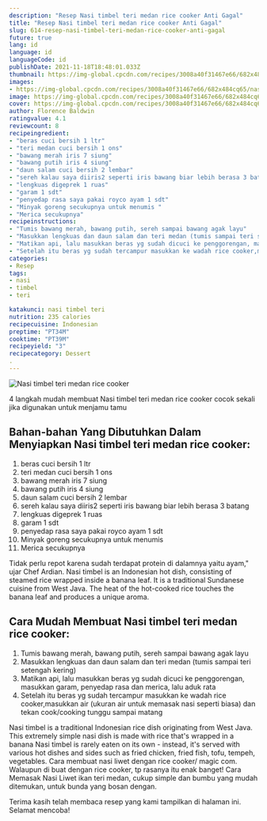 ```yaml
---
description: "Resep Nasi timbel teri medan rice cooker Anti Gagal"
title: "Resep Nasi timbel teri medan rice cooker Anti Gagal"
slug: 614-resep-nasi-timbel-teri-medan-rice-cooker-anti-gagal
future: true
lang: id
language: id
languageCode: id
publishDate: 2021-11-18T18:48:01.033Z 
thumbnail: https://img-global.cpcdn.com/recipes/3008a40f31467e66/682x484cq65/nasi-timbel-teri-medan-rice-cooker-foto-resep-utama.png
images:
- https://img-global.cpcdn.com/recipes/3008a40f31467e66/682x484cq65/nasi-timbel-teri-medan-rice-cooker-foto-resep-utama.png
image: https://img-global.cpcdn.com/recipes/3008a40f31467e66/682x484cq65/nasi-timbel-teri-medan-rice-cooker-foto-resep-utama.png
cover: https://img-global.cpcdn.com/recipes/3008a40f31467e66/682x484cq65/nasi-timbel-teri-medan-rice-cooker-foto-resep-utama.png
author: Florence Baldwin
ratingvalue: 4.1
reviewcount: 8
recipeingredient:
- "beras cuci bersih 1 ltr"
- "teri medan cuci bersih 1 ons"
- "bawang merah iris 7 siung"
- "bawang putih iris 4 siung"
- "daun salam cuci bersih 2 lembar"
- "sereh kalau saya diiris2 seperti iris bawang biar lebih berasa 3 batang"
- "lengkuas digeprek 1 ruas"
- "garam 1 sdt"
- "penyedap rasa saya pakai royco ayam 1 sdt"
- "Minyak goreng secukupnya untuk menumis "
- "Merica secukupnya"
recipeinstructions:
- "Tumis bawang merah, bawang putih, sereh sampai bawang agak layu"
- "Masukkan lengkuas dan daun salam dan teri medan (tumis sampai teri setengah kering)"
- "Matikan api, lalu masukkan beras yg sudah dicuci ke penggorengan, masukkan garam, penyedap rasa dan merica, lalu aduk rata"
- "Setelah itu beras yg sudah tercampur masukkan ke wadah rice cooker,masukkan air (ukuran air untuk memasak nasi seperti biasa) dan tekan cook/cooking tunggu sampai matang"
categories:
- Resep
tags:
- nasi
- timbel
- teri

katakunci: nasi timbel teri 
nutrition: 235 calories
recipecuisine: Indonesian
preptime: "PT34M"
cooktime: "PT39M"
recipeyield: "3"
recipecategory: Dessert
. 
---
```



![Nasi timbel teri medan rice cooker](https://img-global.cpcdn.com/recipes/3008a40f31467e66/682x484cq65/nasi-timbel-teri-medan-rice-cooker-foto-resep-utama.png)

4 langkah mudah membuat  Nasi timbel teri medan rice cooker cocok sekali jika digunakan untuk menjamu tamu

<!--inarticleads1-->

## Bahan-bahan Yang Dibutuhkan Dalam Menyiapkan Nasi timbel teri medan rice cooker:

1. beras cuci bersih 1 ltr
1. teri medan cuci bersih 1 ons
1. bawang merah iris 7 siung
1. bawang putih iris 4 siung
1. daun salam cuci bersih 2 lembar
1. sereh kalau saya diiris2 seperti iris bawang biar lebih berasa 3 batang
1. lengkuas digeprek 1 ruas
1. garam 1 sdt
1. penyedap rasa saya pakai royco ayam 1 sdt
1. Minyak goreng secukupnya untuk menumis 
1. Merica secukupnya

Tidak perlu repot karena sudah terdapat protein di dalamnya yaitu ayam,&#34; ujar Chef Ardian. Nasi timbel is an Indonesian hot dish, consisting of steamed rice wrapped inside a banana leaf. It is a traditional Sundanese cuisine from West Java. The heat of the hot-cooked rice touches the banana leaf and produces a unique aroma. 

<!--inarticleads2-->

## Cara Mudah Membuat Nasi timbel teri medan rice cooker:

1. Tumis bawang merah, bawang putih, sereh sampai bawang agak layu
1. Masukkan lengkuas dan daun salam dan teri medan (tumis sampai teri setengah kering)
1. Matikan api, lalu masukkan beras yg sudah dicuci ke penggorengan, masukkan garam, penyedap rasa dan merica, lalu aduk rata
1. Setelah itu beras yg sudah tercampur masukkan ke wadah rice cooker,masukkan air (ukuran air untuk memasak nasi seperti biasa) dan tekan cook/cooking tunggu sampai matang


Nasi timbel is a traditional Indonesian rice dish originating from West Java. This extremely simple nasi dish is made with rice that&#39;s wrapped in a banana Nasi timbel is rarely eaten on its own - instead, it&#39;s served with various hot dishes and sides such as fried chicken, fried fish, tofu, tempeh, vegetables. Cara membuat nasi liwet dengan rice cooker/ magic com. Walaupun di buat dengan rice cooker, tp rasanya itu enak banget! Cara Memasak Nasi Liwet ikan teri medan, cukup simple dan bumbu yang mudah ditemukan, untuk bunda yang bosan dengan. 

Terima kasih telah membaca resep yang kami tampilkan di halaman ini. Selamat mencoba!
